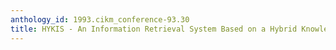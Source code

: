 ```yaml
---
anthology_id: 1993.cikm_conference-93.30
title: HYKIS - An Information Retrieval System Based on a Hybrid Knowledge Base
---
```

